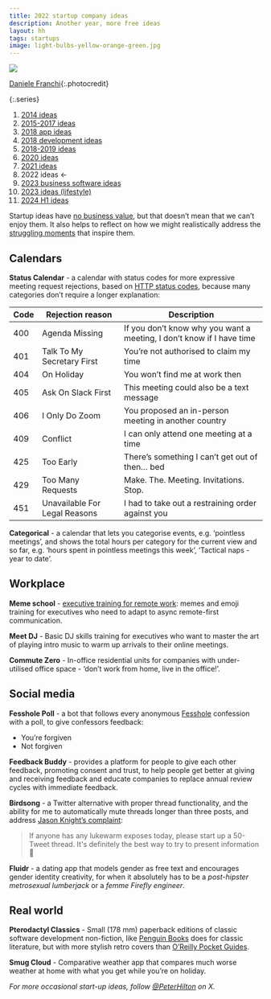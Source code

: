 ```yaml
---
title: 2022 startup company ideas
description: Another year, more free ideas
layout: hh
tags: startups
image: light-bulbs-yellow-orange-green.jpg
---
```


![](light-bulbs-yellow-orange-green.jpg)

[Daniele Franchi](https://unsplash.com/photos/GbAEJUJKJ88){:.photocredit}

{:.series}
1. [2014 ideas](startup-ideas-are-cheap)
2. [2015-2017 ideas](startup-ideas-misc)
3. [2018 app ideas](startup-ideas-apps)
4. [2018 development ideas](startup-ideas-development)
5. [2018-2019 ideas](startup-ideas-2018-2019)
6. [2020 ideas](startup-ideas-2020)
7. [2021 ideas](startup-ideas-2021)
8. 2022 ideas ←
9. [2023 business software ideas](startup-ideas-2023-business)
10. [2023 ideas (lifestyle)](startup-ideas-2023-lifestyle)
11. [2024 H1 ideas](startup-ideas-2024-h1)

Startup ideas have [no business value](startup-ideas-are-cheap), 
but that doesn’t mean that we can’t enjoy them.
It also helps to reflect on how we might realistically address the
[struggling moments](https://switchandretain.com/blog/struggling-moment/)
that inspire them.

## Calendars

**Status Calendar** - a calendar with status codes for more expressive meeting request rejections,
based on
[HTTP status codes](https://en.wikipedia.org/wiki/List_of_HTTP_status_codes),
because many categories don’t require a longer explanation:

| Code | Rejection reason | Description |
| --- | --- | --- |
| 400 | Agenda Missing | If you don’t know why you want a meeting, I don’t know if I have time |
| 401 | Talk To My Secretary First | You’re not authorised to claim my time |
| 404 | On Holiday | You won’t find me at work then |
| 405 | Ask On Slack First | This meeting could also be a text message |
| 406 | I Only Do Zoom | You proposed an in-person meeting in another country |
| 409 | Conflict | I can only attend one meeting at a time |
| 425 | Too Early | There’s something I can’t get out of then… bed |
| 429 | Too Many Requests | Make. The. Meeting. Invitations. Stop. |
| 451 | Unavailable For Legal Reasons | I had to take out a restraining order against you |

**Categorical** - a calendar that lets you categorise events, e.g. ‘pointless meetings’, and shows the total hours per category for the current view and so far, e.g. ‘hours spent in pointless meetings this week’, ‘Tactical naps - year to date’.

## Workplace

**Meme school** - [executive training for remote work](executive-training-remote):
memes and emoji training for executives who need to adapt to async remote-first communication.

**Meet DJ** - Basic DJ skills training for executives who want to master the art of playing intro music to warm up arrivals to their online meetings.

**Commute Zero** - In-office residential units for companies with under-utilised office space - ‘don’t work from home, live in the office!’.

## Social media

**Fesshole Poll** - a bot that follows every anonymous [Fesshole](https://twitter.com/fesshole) confession with a poll, to give confessors feedback:

* You’re forgiven
* Not forgiven

**Feedback Buddy** - provides a platform for people to give each other feedback, promoting consent and trust, to help people get better at giving and receiving feedback and educate companies to replace annual review cycles with immediate feedback.

**Birdsong** - a Twitter alternative with proper thread functionality, and the ability for me to automatically mute threads longer than three posts, and address [Jason Knight’s complaint](https://twitter.com/onejasonknight/status/1598957442011869184):

> If anyone has any lukewarm exposes today, please start up a 50-Tweet thread. It's definitely the best way to try to present information 🧐

**Fluidr** - a dating app that models gender as free text and encourages gender identity creativity, for when it absolutely has to be a _post-hipster metrosexual lumberjack_ or a _femme Firefly engineer_.

## Real world

**Pterodactyl Classics** - Small (178 mm) paperback editions of classic software development non-fiction, like 
[Penguin Books](https://twitter.com/PenguinBooks) does for classic literature, but with more stylish retro covers than
[O’Reilly Pocket Guides](https://www.oreilly.com/search/?q=pocket%20guides&type=article&type=book&type=journal).

**Smug Cloud** - Comparative weather app that compares much worse weather at home with what you get while you’re on holiday.

_For more occasional start-up ideas, follow [@PeterHilton](https://x.com/peterhilton) on X._
